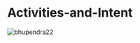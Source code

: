 # Activities-and-Intent 
![bhupendra22](https://user-images.githubusercontent.com/50689509/145596486-e9202076-a742-4264-91ef-4659c531076e.gif)
